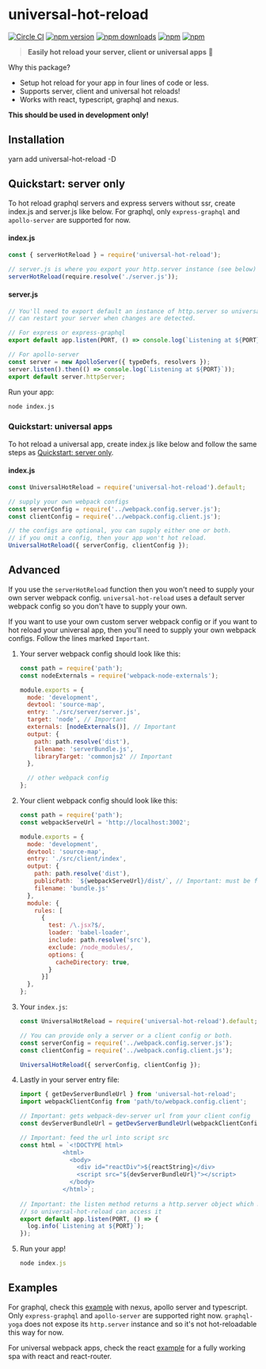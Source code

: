 # universal-hot-reload

[![Circle CI](https://img.shields.io/circleci/project/github/yusinto/universal-hot-reload/master.svg?style=for-the-badge&logo=circleci)](https://circleci.com/gh/yusinto/universal-hot-reload)
[![npm version](https://img.shields.io/npm/v/universal-hot-reload.svg?style=for-the-badge)](https://www.npmjs.com/package/universal-hot-reload)
[![npm downloads](https://img.shields.io/npm/dm/universal-hot-reload.svg?style=for-the-badge)](https://www.npmjs.com/package/universal-hot-reload) 
[![npm](https://img.shields.io/npm/dt/universal-hot-reload.svg?style=for-the-badge)](https://www.npmjs.com/package/universal-hot-reload) 
[![npm](https://img.shields.io/npm/l/universal-hot-reload.svg?style=for-the-badge)](https://www.npmjs.com/package/universal-hot-reload) 

> **Easily hot reload your server, client or universal apps** :clap:

Why this package?
 * Setup hot reload for your app in four lines of code or less.
 * Supports server, client and universal hot reloads!
 * Works with react, typescript, graphql and nexus.

<b>This should be used in development only!</b>

## Installation

yarn add universal-hot-reload -D

## Quickstart: server only
To hot reload graphql servers and express servers without ssr, 
create index.js and server.js like below. For graphql, only `express-graphql` 
and `apollo-server` are supported for now.

#### index.js

```js
const { serverHotReload } = require('universal-hot-reload');

// server.js is where you export your http.server instance (see below) 
serverHotReload(require.resolve('./server.js'));
```

#### server.js
```js
// You'll need to export default an instance of http.server so universal-hot-reload
// can restart your server when changes are detected.

// For express or express-graphql
export default app.listen(PORT, () => console.log(`Listening at ${PORT}`));

// For apollo-server
const server = new ApolloServer({ typeDefs, resolvers });
server.listen().then(() => console.log(`Listening at ${PORT}`));
export default server.httpServer;
```

Run your app:
```bash
node index.js
```

### Quickstart: universal apps
To hot reload a universal app, create index.js like below and follow the same 
steps as [Quickstart: server only](#quickstart-server-only).
 
#### index.js

```js
const UniversalHotReload = require('universal-hot-reload').default;

// supply your own webpack configs
const serverConfig = require('../webpack.config.server.js');
const clientConfig = require('../webpack.config.client.js');

// the configs are optional, you can supply either one or both.
// if you omit a config, then your app won't hot reload.
UniversalHotReload({ serverConfig, clientConfig });
```

## Advanced
If you use the `serverHotReload` function then you won't need to supply your own server webpack config. `universal-hot-reload`
uses a default server webpack config so you don't have to supply your own.

If you want to use your own custom server webpack config or if you want to hot reload your universal app,
then you'll need to supply your own webpack configs. Follow the lines marked `Important`.

1. Your server webpack config should look like this:
    
    ```js
    const path = require('path');
    const nodeExternals = require('webpack-node-externals');
    
    module.exports = {
      mode: 'development',
      devtool: 'source-map',
      entry: './src/server/server.js',
      target: 'node', // Important
      externals: [nodeExternals()], // Important
      output: {
        path: path.resolve('dist'),
        filename: 'serverBundle.js',
        libraryTarget: 'commonjs2' // Important
      },

      // other webpack config
    };
    ```
2. Your client webpack config should look like this:

    ```javascript
    const path = require('path');
    const webpackServeUrl = 'http://localhost:3002';
    
    module.exports = {
      mode: 'development',
      devtool: 'source-map',
      entry: './src/client/index',
      output: {
        path: path.resolve('dist'),
        publicPath: `${webpackServeUrl}/dist/`, // Important: must be full path with trailing slash
        filename: 'bundle.js'
      },
      module: {
        rules: [
          {
            test: /\.jsx?$/,
            loader: 'babel-loader',
            include: path.resolve('src'),
            exclude: /node_modules/,
            options: {
              cacheDirectory: true,
            }
          }]
      },
    };
    ```
3. Your `index.js`:

    ```javascript
    const UniversalHotReload = require('universal-hot-reload').default;

    // You can provide only a server or a client config or both. 
    const serverConfig = require('../webpack.config.server.js');
    const clientConfig = require('../webpack.config.client.js');
 
    UniversalHotReload({ serverConfig, clientConfig });
    ```

4. Lastly in your server entry file:

    ```javascript
    import { getDevServerBundleUrl } from 'universal-hot-reload';
    import webpackClientConfig from 'path/to/webpack.config.client';

    // Important: gets webpack-dev-server url from your client config 
    const devServerBundleUrl = getDevServerBundleUrl(webpackClientConfig);
 
    // Important: feed the url into script src
    const html = `<!DOCTYPE html>
                <html>
                  <body>
                    <div id="reactDiv">${reactString}</div>
                    <script src="${devServerBundleUrl}"></script>
                  </body>
                </html>`;
                
    // Important: the listen method returns a http.server object which must be default exported
    // so universal-hot-reload can access it
    export default app.listen(PORT, () => {
      log.info(`Listening at ${PORT}`);
    });
    ```

5. Run your app!
    
    ```javascript
    node index.js
    ```

## Examples
For graphql, check this [example](https://github.com/yusinto/universal-hot-reload/tree/master/examples/ts) with nexus, 
apollo server and typescript. Only `express-graphql` and `apollo-server` are supported right now. `graphql-yoga`
does not expose its `http.server` instance and so it's not hot-reloadable this way for now.

For universal webpack apps, check the react [example](https://github.com/yusinto/universal-hot-reload/tree/master/examples/js)
for a fully working spa with react and react-router.
